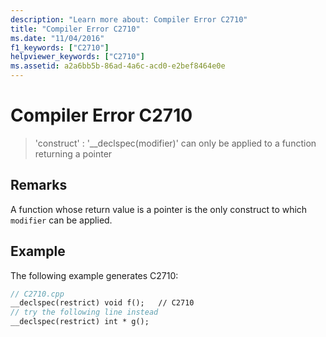 ```yaml
---
description: "Learn more about: Compiler Error C2710"
title: "Compiler Error C2710"
ms.date: "11/04/2016"
f1_keywords: ["C2710"]
helpviewer_keywords: ["C2710"]
ms.assetid: a2a6bb5b-86ad-4a6c-acd0-e2bef8464e0e
---
```

# Compiler Error C2710

> 'construct' : '__declspec(modifier)' can only be applied to a function returning a pointer

## Remarks

A function whose return value is a pointer is the only construct to which `modifier` can be applied.

## Example

The following example generates C2710:

```cpp
// C2710.cpp
__declspec(restrict) void f();   // C2710
// try the following line instead
__declspec(restrict) int * g();
```
